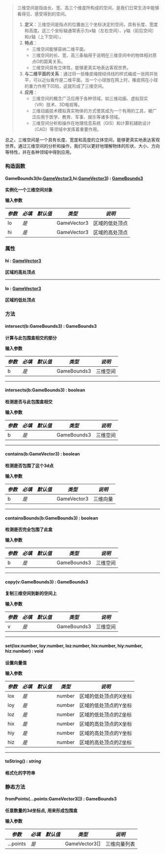 > 三维空间是指由长、宽、高三个维度所构成的空间，是我们日常生活中能够看得见、感受得到的空间。
> 1. **定义**：三维空间是指点的位置由三个坐标决定的空间，具有长度、宽度和高度。这三个坐标轴通常表示为x轴（左右空间）、y轴（前后空间）和z轴（上下空间）。
> 2. **特点**： 
>    - 三维空间能够容纳二维平面。
>    - 三维空间的长、宽、高三条轴用于说明在三维空间中的物体相对原点O的距离关系。
>    - 三维空间具有立体性，能够更真实地表达客观世界。
> 3. **与二维平面的关系**：通过将一些橡皮绳按经纬线的样式编成一张网并张平，可以近似看作是二维平面。当一个小球放在网上时，橡皮网在小球的重力作用下凹陷，这就形成了三维空间。
> 4. **应用**： 
>    - 三维空间的概念广泛应用于各种领域，如三维动画、虚拟现实（VR）技术、3D电视等。
>    - 三维动画技术模拟真实物体的方式使其成为一个有用的工具，被广泛应用于医学、教育、军事、娱乐等诸多领域。
>    - 三维空间分析和操作在地理信息系统（GIS）和计算机辅助设计（CAD）等领域中发挥着重要作用。
> 
总之，三维空间是一个具有长度、宽度和高度的立体空间，能够更真实地表达客观世界。通过三维空间的分析和操作，我们可以更好地理解物体的形状、大小、方向等特性，并在各种领域中得到应用。


### 构造函数

#### GameBounds3(lo:[GameVector3](https://www.yuque.com/box3lab/api/sug8utrs043aep5v),hi:[GameVector3](https://www.yuque.com/box3lab/api/sug8utrs043aep5v)) : [**GameBounds3**](https://www.yuque.com/box3lab/api/qcs07pc87u5iyfn7)
**实例化一个三维空间对象**

**输入参数**

| **_参数_** | **_必填_** | **_默认值_** | **_类型_** | **_说明_** |
| --- | --- | --- | --- | --- |
| lo | _是_ | | GameVector3 | 区域的低处顶点 |
| hi | _是_ | | GameVector3 | 区域的高处顶点 |



### 属性

#### hi : [GameVector3](https://www.yuque.com/box3lab/api/sug8utrs043aep5v)
**区域的高处顶点**

---


#### lo : [GameVector3](https://www.yuque.com/box3lab/api/sug8utrs043aep5v) 
**区域的低处顶点**


### 方法

#### **intersect**(b:GameBounds3) : GameBounds3
**计算与此包围盒相交的部分**

**输入参数**

| **_参数_** | **_必填_** | **_默认值_** | **_类型_** | **_说明_** |
| --- | --- | --- | --- | --- |
| b | _是_ | | GameBounds3 | 三维空间 |


---


#### **intersects**(b:GameBounds3) : boolean
**检测是否与此包围盒相交**

**输入参数**

| **_参数_** | **_必填_** | **_默认值_** | **_类型_** | **_说明_** |
| --- | --- | --- | --- | --- |
| b | _是_ | | GameBounds3 | 三维空间 |


---


#### **contains**(b:GameVector3) : boolean
**检测是否包围了这个3d点**

**输入参数**

| **_参数_** | **_必填_** | **_默认值_** | **_类型_** | **_说明_** |
| --- | --- | --- | --- | --- |
| b | _是_ | | GameVector3 | 三维向量 |


---


#### **containsBounds**(b:GameBounds3) : boolean
**检测是否完全包围了此盒**

**输入参数**

| **_参数_** | **_必填_** | **_默认值_** | **_类型_** | **_说明_** |
| --- | --- | --- | --- | --- |
| b | _是_ | | GameBounds3 | 三维空间 |


---


#### **copy**(v:GameBounds3) : GameBounds3
**复制三维空间到新的空间上**

**输入参数**

| **_参数_** | **_必填_** | **_默认值_** | **_类型_** | **_说明_** |
| --- | --- | --- | --- | --- |
| v | _是_ | | GameBounds3 | 三维空间 |


---


#### **set**(lox:number, loy:number, loz:number, hix:number, hiy:number, hiz:number) : void
**设置向量值**

**输入参数**

| **_参数_** | **_必填_** | **_默认值_** | **_类型_** | **_说明_** |
| --- | --- | --- | --- | --- |
| lox | _是_ | | number | 区域的低处顶点的X坐标 |
| loy | _是_ | | number | 区域的低处顶点的Y坐标 |
| loz | _是_ | | number | 区域的低处顶点的Z坐标 |
| hix | _是_ | | number | 区域的高处顶点的X坐标 |
| hiy | _是_ | | number | 区域的高处顶点的Y坐标 |
| hiz | _是_ | | number | 区域的高处顶点的Z坐标 |


---


#### **toString**() : _string_
**格式化的字符串**


### 静态方法

#### **fromPoints**(...points:GameVector3[]) : GameBounds3
**任意数量的3d坐标点, 用来形成包围盒**

**输入参数**

| **_参数_** | **_必填_** | **_默认值_** | **_类型_** | **_说明_** |
| --- | --- | --- | --- | --- |
| ...points | _是_ | | GameVector3[] | 三维向量列表 |

